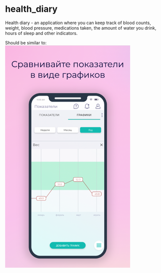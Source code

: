 # health_diary

Health diary - an application where you can keep track of blood counts, weight, blood pressure, medications taken, the amount of water you drink, hours of sleep and other indicators.

Should be similar to:
![alt text](https://github.com/Nyanny/health_diary/blob/master/example.png)
